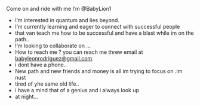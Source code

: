 Come on and ride with me I’m @BabyLion1
- I’m interested in quantum and lies beyond.
-  I’m currently learning and eager to connect with successful people
- that van teach me how to be successful and have a blast while im on the path..
-  I’m looking to collaborate on ...
-  How to reach me ? you can reach me threw email at babyleonrodriguez@gmail.com.
-  i dont have a phone..
-  New path and new friends and money is all im trying to focus on .im nust
-  tired of yhe same old life..
-  i have a mind that of a genius and i always look up
-  at night...

<!---
BabyLion1/BabyLion1 is a ✨ special ✨ repository because its `README.md` (this file) appears on your GitHub profile.
You can click the Preview link to take a look at your changes.
--->
